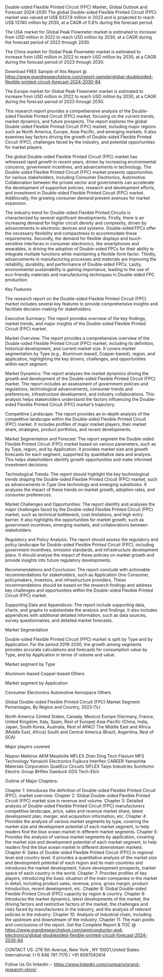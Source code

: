 Double-sided Flexible Printed Circuit (FPC) Market, Global Outlook and Forecast 2024-2030
The global Double-sided Flexible Printed Circuit (FPC) market was valued at US$ 9337.8 million in 2023 and is projected to reach US$ 13740 million by 2030, at a CAGR of 5.8% during the forecast period.

The USA market for Global Peak Flowmeter market is estimated to increase from USD million in 2022 to reach USD million by 2030, at a CAGR during the forecast period of 2023 through 2030.

The China market for Global Peak Flowmeter market is estimated to increase from USD million in 2022 to reach USD million by 2030, at a CAGR during the forecast period of 2023 through 2030.

Download FREE Sample of this Report @ https://www.grandresearchstore.com/report-sample/global-doublesided-flexible-printed-circuit-forecast-2024-2030-84

The Europe market for Global Peak Flowmeter market is estimated to increase from USD million in 2022 to reach USD million by 2030, at a CAGR during the forecast period of 2023 through 2030.

This research report provides a comprehensive analysis of the Double-sided Flexible Printed Circuit (FPC) market, focusing on the current trends, market dynamics, and future prospects. The report explores the global Double-sided Flexible Printed Circuit (FPC) market, including major regions such as North America, Europe, Asia-Pacific, and emerging markets. It also examines key factors driving the growth of Double-sided Flexible Printed Circuit (FPC), challenges faced by the industry, and potential opportunities for market players.

The global Double-sided Flexible Printed Circuit (FPC) market has witnessed rapid growth in recent years, driven by increasing environmental concerns, government incentives, and advancements in technology. The Double-sided Flexible Printed Circuit (FPC) market presents opportunities for various stakeholders, including Consumer Electronics, Automotive. Collaboration between the private sector and governments can accelerate the development of supportive policies, research and development efforts, and investment in Double-sided Flexible Printed Circuit (FPC) market. Additionally, the growing consumer demand present avenues for market expansion.

The industry trend for Double-sided Flexible Printed Circuits is characterized by several significant developments. Firstly, there is an increasing demand for higher circuit density and complexity, driven by advancements in electronic devices and systems. Double-sided FPCs offer the necessary flexibility and compactness to accommodate these requirements. Secondly, the demand for flexible displays and touch-sensitive interfaces in consumer electronics, like smartphones and wearables, is driving the adoption of Double-sided FPCs for their ability to integrate multiple functions while maintaining a flexible form factor. Thirdly, advancements in manufacturing processes and materials are improving the reliability, durability, and performance of Double-sided FPCs. Lastly, environmental sustainability is gaining importance, leading to the use of eco-friendly materials and manufacturing techniques in Double-sided FPC production.

Key Features:

The research report on the Double-sided Flexible Printed Circuit (FPC) market includes several key features to provide comprehensive insights and facilitate decision-making for stakeholders.

Executive Summary: The report provides overview of the key findings, market trends, and major insights of the Double-sided Flexible Printed Circuit (FPC) market.

Market Overview: The report provides a comprehensive overview of the Double-sided Flexible Printed Circuit (FPC) market, including its definition, historical development, and current market size. It covers market segmentation by Type (e.g., Aluminum-based, Copper-based), region, and application, highlighting the key drivers, challenges, and opportunities within each segment.

Market Dynamics: The report analyses the market dynamics driving the growth and development of the Double-sided Flexible Printed Circuit (FPC) market. The report includes an assessment of government policies and regulations, technological advancements, consumer trends and preferences, infrastructure development, and industry collaborations. This analysis helps stakeholders understand the factors influencing the Double-sided Flexible Printed Circuit (FPC) market's trajectory.

Competitive Landscape: The report provides an in-depth analysis of the competitive landscape within the Double-sided Flexible Printed Circuit (FPC) market. It includes profiles of major market players, their market share, strategies, product portfolios, and recent developments.

Market Segmentation and Forecast: The report segment the Double-sided Flexible Printed Circuit (FPC) market based on various parameters, such as by Type, region, and by Application. It provides market size and growth forecasts for each segment, supported by quantitative data and analysis. This helps stakeholders identify growth opportunities and make informed investment decisions.

Technological Trends: The report should highlight the key technological trends shaping the Double-sided Flexible Printed Circuit (FPC) market, such as advancements in Type One technology and emerging substitutes. It analyses the impact of these trends on market growth, adoption rates, and consumer preferences.

Market Challenges and Opportunities: The report identify and analyses the major challenges faced by the Double-sided Flexible Printed Circuit (FPC) market, such as technical bottleneck, cost limitations, and high entry barrier. It also highlights the opportunities for market growth, such as government incentives, emerging markets, and collaborations between stakeholders.

Regulatory and Policy Analysis: The report should assess the regulatory and policy landscape for Double-sided Flexible Printed Circuit (FPC), including government incentives, emission standards, and infrastructure development plans. It should analyse the impact of these policies on market growth and provide insights into future regulatory developments.

Recommendations and Conclusion: The report conclude with actionable recommendations for stakeholders, such as Application One Consumer, policymakers, investors, and infrastructure providers. These recommendations should be based on the research findings and address key challenges and opportunities within the Double-sided Flexible Printed Circuit (FPC) market.

Supporting Data and Appendices: The report include supporting data, charts, and graphs to substantiate the analysis and findings. It also includes appendices with additional detailed information, such as data sources, survey questionnaires, and detailed market forecasts.

Market Segmentation

Double-sided Flexible Printed Circuit (FPC) market is split by Type and by Application. For the period 2019-2030, the growth among segments provides accurate calculations and forecasts for consumption value by Type, and by Application in terms of volume and value.

Market segment by Type

Aluminum-based
Copper-based
Others

Market segment by Application

Consumer Electronics
Automotive
Aerospace
Others

Global Double-sided Flexible Printed Circuit (FPC) Market Segment Percentages, By Region and Country, 2023 (%)

North America (United States, Canada, Mexico)
Europe (Germany, France, United Kingdom, Italy, Spain, Rest of Europe)
Asia-Pacific (China, India, Japan, South Korea, Australia, Rest of APAC)
The Middle East and Africa (Middle East, Africa)
South and Central America (Brazil, Argentina, Rest of SCA)

Major players covered

Nippon Mektron
AKM Meadville
MFLEX
Zhen Ding Tech
Flexium
MFS Technology
Yamaichi Electronics
Fujikura
Interflex
CAREER
Yamashita Materials Corporation
QualiEco Circuits
SIFLEX
Taiyo Industries
Sumitomo Electric Group
BHflex
Daeduck GDS
Tech-Etch

Outline of Major Chapters:

Chapter 1: Introduces the definition of Double-sided Flexible Printed Circuit (FPC), market overview.
Chapter 2: Global Double-sided Flexible Printed Circuit (FPC) market size in revenue and volume.
Chapter 3: Detailed analysis of Double-sided Flexible Printed Circuit (FPC) manufacturers competitive landscape, price, sales and revenue market share, latest development plan, merger, and acquisition information, etc.
Chapter 4: Provides the analysis of various market segments by type, covering the market size and development potential of each market segment, to help readers find the blue ocean market in different market segments.
Chapter 5: Provides the analysis of various market segments by application, covering the market size and development potential of each market segment, to help readers find the blue ocean market in different downstream markets.
Chapter 6: Sales of Double-sided Flexible Printed Circuit (FPC) in regional level and country level. It provides a quantitative analysis of the market size and development potential of each region and its main countries and introduces the market development, future development prospects, market space of each country in the world.
Chapter 7: Provides profiles of key players, introducing the basic situation of the main companies in the market in detail, including product sales, revenue, price, gross margin, product introduction, recent development, etc.
Chapter 8: Global Double-sided Flexible Printed Circuit (FPC) capacity by region & country.
Chapter 9: Introduces the market dynamics, latest developments of the market, the driving factors and restrictive factors of the market, the challenges and risks faced by manufacturers in the industry, and the analysis of relevant policies in the industry.
Chapter 10: Analysis of industrial chain, including the upstream and downstream of the industry.
Chapter 11: The main points and conclusions of the report.
Get the Complete Report & TOC @ https://www.grandresearchstore.com/semiconductor-and-electronics/global-doublesided-flexible-printed-circuit-forecast-2024-2030-84

CONTACT US:
276 5th Avenue, New York , NY 10001,United States
International: (+1) 646 781 7170 / +91 8087042414

Follow Us On linkedin :- https://www.linkedin.com/company/grand-research-store/
